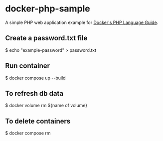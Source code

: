 # docker-php-sample

A simple PHP web application example for [Docker's PHP Language Guide](https://docs.docker.com/language/php/).

## Create a password.txt file
$ echo "example-password" > password.txt

## Run container
$ docker compose up --build

## To refresh db data
$ docker volume rm ${name of volume}

## To delete containers
$ docker compose rm 